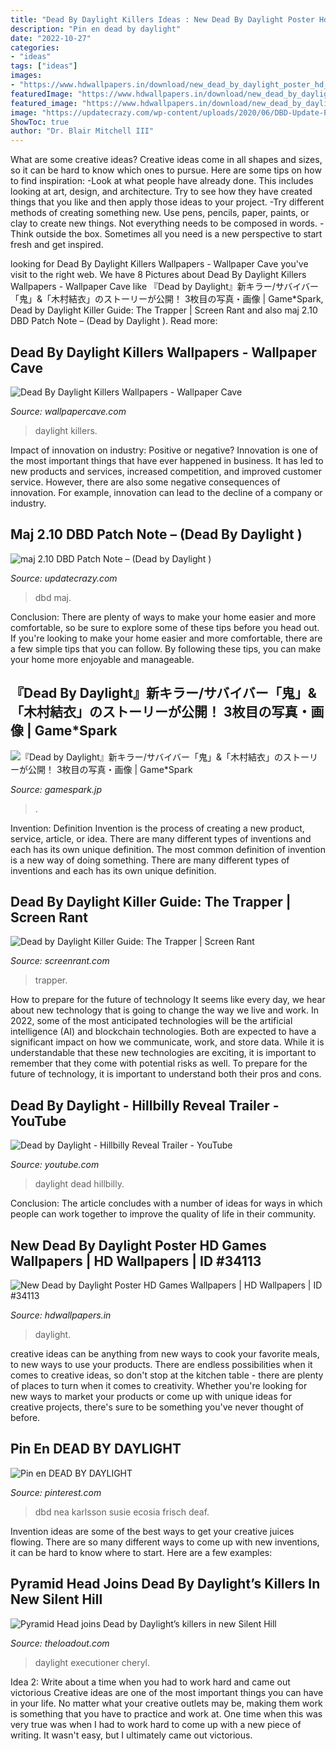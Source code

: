 ```yaml
---
title: "Dead By Daylight Killers Ideas : New Dead By Daylight Poster Hd Games Wallpapers"
description: "Pin en dead by daylight"
date: "2022-10-27"
categories:
- "ideas"
tags: ["ideas"]
images:
- "https://www.hdwallpapers.in/download/new_dead_by_daylight_poster_hd_games-1600x900.jpg"
featuredImage: "https://www.hdwallpapers.in/download/new_dead_by_daylight_poster_hd_games-1600x900.jpg"
featured_image: "https://www.hdwallpapers.in/download/new_dead_by_daylight_poster_hd_games-1600x900.jpg"
image: "https://updatecrazy.com/wp-content/uploads/2020/06/DBD-Update-Patch-Notes.jpg"
ShowToc: true
author: "Dr. Blair Mitchell III"
---
```



What are some creative ideas?
Creative ideas come in all shapes and sizes, so it can be hard to know which ones to pursue. Here are some tips on how to find inspiration: 
-Look at what people have already done. This includes looking at art, design, and architecture. Try to see how they have created things that you like and then apply those ideas to your project. 
-Try different methods of creating something new. Use pens, pencils, paper, paints, or clay to create new things. Not everything needs to be composed in words. 
-Think outside the box. Sometimes all you need is a new perspective to start fresh and get inspired.

	

		
looking for Dead By Daylight Killers Wallpapers - Wallpaper Cave you've visit to the right web. We have 8 Pictures about Dead By Daylight Killers Wallpapers - Wallpaper Cave like 『Dead by Daylight』新キラー/サバイバー「鬼」&amp;「木村結衣」のストーリーが公開！ 3枚目の写真・画像 | Game*Spark, Dead by Daylight Killer Guide: The Trapper | Screen Rant and also maj 2.10 DBD Patch Note – (Dead by Daylight ). Read more:
		
    
## Dead By Daylight Killers Wallpapers - Wallpaper Cave

<img loading=lazy src="https://wallpapercave.com/wp/wp7789640.jpg" onerror="this.onerror=null;this.src='https://tse2.mm.bing.net/th?id=OIP.MrQXr4zS3ciqNj0VvPC9YwHaEK&amp;pid=15.1';" alt="Dead By Daylight Killers Wallpapers - Wallpaper Cave">

_Source: wallpapercave.com_

>daylight killers. 

	

Impact of innovation on industry: Positive or negative?
Innovation is one of the most important things that have ever happened in business. It has led to new products and services, increased competition, and improved customer service. However, there are also some negative consequences of innovation. For example, innovation can lead to the decline of a company or industry.

    
## Maj 2.10 DBD Patch Note – (Dead By Daylight )

<img loading=lazy src="https://updatecrazy.com/wp-content/uploads/2020/06/DBD-Update-Patch-Notes.jpg" onerror="this.onerror=null;this.src='https://tse2.mm.bing.net/th?id=OIP.9TSjBYSZg88oObMHlgzzBQHaEK&amp;pid=15.1';" alt="maj 2.10 DBD Patch Note – (Dead by Daylight )">

_Source: updatecrazy.com_

>dbd maj. 

	

Conclusion: There are plenty of ways to make your home easier and more comfortable, so be sure to explore some of these tips before you head out.
If you're looking to make your home easier and more comfortable, there are a few simple tips that you can follow. By following these tips, you can make your home more enjoyable and manageable.

    
## 『Dead By Daylight』新キラー/サバイバー「鬼」&amp;「木村結衣」のストーリーが公開！ 3枚目の写真・画像 | Game*Spark

<img loading=lazy src="https://www.gamespark.jp/imgs/ogp_f/347186.png" onerror="this.onerror=null;this.src='https://tse4.mm.bing.net/th?id=OIP.501pQdBC4yLJk9ZaVVw5MwHaEK&amp;pid=15.1';" alt="『Dead by Daylight』新キラー/サバイバー「鬼」&amp;「木村結衣」のストーリーが公開！ 3枚目の写真・画像 | Game*Spark">

_Source: gamespark.jp_

>. 

	

Invention: Definition
Invention is the process of creating a new product, service, article, or idea. There are many different types of inventions and each has its own unique definition. The most common definition of invention is a new way of doing something. There are many different types of inventions and each has its own unique definition.

    
## Dead By Daylight Killer Guide: The Trapper | Screen Rant

<img loading=lazy src="https://static3.srcdn.com/wordpress/wp-content/uploads/2020/07/Dead-by-Daylight-Trapper-Killing.jpg" onerror="this.onerror=null;this.src='https://tse3.mm.bing.net/th?id=OIP.Keoerbei7mt27I4GT6Q7_AHaDt&amp;pid=15.1';" alt="Dead by Daylight Killer Guide: The Trapper | Screen Rant">

_Source: screenrant.com_

>trapper. 

	

How to prepare for the future of technology
It seems like every day, we hear about new technology that is going to change the way we live and work. In 2022, some of the most anticipated technologies will be the artificial intelligence (AI) and blockchain technologies. Both are expected to have a significant impact on how we communicate, work, and store data. While it is understandable that these new technologies are exciting, it is important to remember that they come with potential risks as well. To prepare for the future of technology, it is important to understand both their pros and cons.

    
## Dead By Daylight - Hillbilly Reveal Trailer - YouTube

<img loading=lazy src="https://i.ytimg.com/vi/uTZtwnlz_FE/maxresdefault.jpg" onerror="this.onerror=null;this.src='https://tse2.mm.bing.net/th?id=OIP.0I_6i9xvw-7HIPp7yRx30AHaEK&amp;pid=15.1';" alt="Dead by Daylight - Hillbilly Reveal Trailer - YouTube">

_Source: youtube.com_

>daylight dead hillbilly. 

	

Conclusion:
The article concludes with a number of ideas for ways in which people can work together to improve the quality of life in their community.

    
## New Dead By Daylight Poster HD Games Wallpapers | HD Wallpapers | ID #34113

<img loading=lazy src="https://www.hdwallpapers.in/download/new_dead_by_daylight_poster_hd_games-1600x900.jpg" onerror="this.onerror=null;this.src='https://tse2.mm.bing.net/th?id=OIP.oA1sxtQ2oqlgeZAl_QSJKwHaEK&amp;pid=15.1';" alt="New Dead by Daylight Poster HD Games Wallpapers | HD Wallpapers | ID #34113">

_Source: hdwallpapers.in_

>daylight. 

	

creative ideas can be anything from new ways to cook your favorite meals, to new ways to use your products. There are endless possibilities when it comes to creative ideas, so don't stop at the kitchen table - there are plenty of places to turn when it comes to creativity. Whether you're looking for new ways to market your products or come up with unique ideas for creative projects, there's sure to be something you've never thought of before.

    
## Pin En DEAD BY DAYLIGHT

<img loading=lazy src="https://i.pinimg.com/736x/06/28/b2/0628b21ce2ec98b8e42e0c3d5a59f2c8.jpg" onerror="this.onerror=null;this.src='https://tse2.mm.bing.net/th?id=OIP.ORFxc_9EVimTM90aQ5iuJwHaKJ&amp;pid=15.1';" alt="Pin en DEAD BY DAYLIGHT">

_Source: pinterest.com_

>dbd nea karlsson susie ecosia frisch deaf. 

	

Invention ideas are some of the best ways to get your creative juices flowing. There are so many different ways to come up with new inventions, it can be hard to know where to start. Here are a few examples: 

    
## Pyramid Head Joins Dead By Daylight’s Killers In New Silent Hill

<img loading=lazy src="https://www.theloadout.com/wp-content/uploads/2020/05/cheryl-mason-pyramid-head-the-executioner-dead-by-daylight-silent-hill-chapter-16.jpeg" onerror="this.onerror=null;this.src='https://tse4.mm.bing.net/th?id=OIP.rxdb_ICKCKvprBU9cf0e9AHaEK&amp;pid=15.1';" alt="Pyramid Head joins Dead by Daylight’s killers in new Silent Hill">

_Source: theloadout.com_

>daylight executioner cheryl. 

	

Idea 2: Write about a time when you had to work hard and came out victorious
Creative ideas are one of the most important things you can have in your life. No matter what your creative outlets may be, making them work is something that you have to practice and work at. One time when this was very true was when I had to work hard to come up with a new piece of writing. It wasn't easy, but I ultimately came out victorious.

